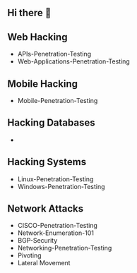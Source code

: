 ## Hi there 👋



## Web Hacking
- APIs-Penetration-Testing
- Web-Applications-Penetration-Testing

## Mobile Hacking
- Mobile-Penetration-Testing

## Hacking Databases
- 
## Hacking Systems
- Linux-Penetration-Testing
- Windows-Penetration-Testing

## Network Attacks
- CISCO-Penetration-Testing
- Network-Enumeration-101
- BGP-Security
- Networking-Penetration-Testing
- Pivoting
- Lateral Movement


